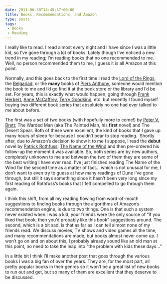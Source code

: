 ```yaml
---
date: 2011-06-30T14:45:57+00:00
title: Books, Recommendations, and Amazon
type: posts
tags:
 - Books
 - Reading
---
```

I really like to read. I read almost every night and I have since I was a little kid, so I’ve gone through a lot of books. Lately though I’ve noticed a new trend in my reading; I’m reading books that no one recommended to me. Well, no person recommended them to me, I guess it is all Amazon at this point.

Normally, and this goes back to the first time I read the [Lord of the Rings](https://www.amazon.com/J.-R.-R.-Tolkien/e/B000ARC6KA/ref=sr_tc_ep?qid=1309418319), the [Belgariad](https://www.amazon.com/Belgariad-Set-Books-1-5-Enchanters/dp/0345340442/ref=sr_1_3?ie=UTF8&qid=1309418036&sr=8-3), or the **many** books of [Piers Anthony](https://www.amazon.com/Piers-Anthony/e/B000APX5IE/ref=sr_ntt_srch_lnk_1?qid=1309418275&sr=1-1), someone would mention the book to me and I’d go find it at the book store or the library and I’d be set. For years, this is exactly what would happen, going through [Frank Herbert](https://www.amazon.com/Frank-Herbert/e/B000APO5OM/ref=sr_ntt_srch_lnk_1?qid=1309418351&sr=1-1), [Anne McCaffrey](https://www.amazon.com/Anne-McCaffrey/e/B000ARA0JO/ref=sr_ntt_srch_lnk_1?qid=1309418381&sr=1-1), [Terry Goodkind](https://www.amazon.com/Terry-Goodkind/e/B000APZOQA/ref=sr_ntt_srch_lnk_1?qid=1309418423&sr=1-1), etc. but recently I found myself buying two different book series that absolutely no one had ever talked to me about before.

The first was a set of two books (with hopefully more to come!) by [Peter V. Brett](https://www.amazon.com/Peter-V.-Brett/e/B001OJR7Y8/ref=sr_ntt_srch_lnk_1?qid=1309418461&sr=1-1); The Warded Man (aka The Painted Man, his **first** novel) and The Desert Spear. Both of these were excellent, the kind of books that I gave up many hours of sleep for because I couldn’t bear to stop reading.  Shortly after, due to Amazon’s decision to show it to me I suppose, I read the **debut** novel by [Patrick Rothfuss](https://www.amazon.com/Patrick-Rothfuss/e/B001DAHXZQ/ref=ntt_aut_sim_4_1); [The Name of the Wind](https://www.amazon.com/Name-Wind-Kingkiller-Chronicles-Day/dp/0756405890/ref=ntt_at_ep_dpt_2) and then pre-ordered his follow-up the moment it was available. So, both series are by new authors, completely unknown to me and between the two of them they are some of the best writing I have ever read. I’ve just finished reading The Name of the Wind for the second time as a matter of fact… which is not unusual for me, I don’t want to even try to guess at how many readings of Dune I’ve gone through, but still it says something since it hasn’t been very long since my first reading of Rothfuss’s books that I felt compelled to go through them again.

I think this shift, from all my reading flowing from word-of-mouth suggestions to finding books through the algorithms of Amazon’s recommendation engine, is due to two things. One is that such a system never existed when I was a kid, your friends were the only source of “if you liked that book, then you’d probably like this book” suggestions around. The second, which is a bit sad, is that as far as I can tell almost none of my friends read. We discuss movies, TV shows and video games all the time, and many recommendations are made, but books almost never come up. I won’t go on and on about this, I probably already sound like an old man at this point, no need to take the leap into “the problem with kids these days…”

In a little bit I think I’ll make another post that goes through the various books I was a big fan of over the years. They are, for the most part, all pretty popular books in their genres so it won’t be a great list of new books to run out and get, but so many of them are excellent that they deserve to be discussed.
